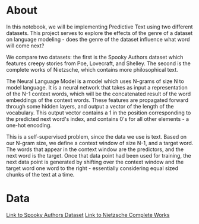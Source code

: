 # About
In this notebook, we will be implementing Predictive Text using two different datasets. This project serves to explore the effects of the genre of a dataset on language modeling - does the genre of the dataset influence what word will come next?

We compare two datasets: the first is the Spooky Authors dataset which features creepy stories from Poe, Lovecraft, and Shelley. The second is the complete works of Nietzsche, which contains more philosophical text.

The Neural Language Model is a model which uses N-grams of size N to model language. It is a neural network that takes as input a representation of the N-1 context words, which will be the concatenated result of the word embeddings of the context words. These features are propagated forward through some hidden layers, and output a vector of the length of the vocabulary. This output vector contains a 1 in the position corresponding to the predicted next word's index, and contains 0's for all other elements - a one-hot encoding.

This is a self-supervised problem, since the data we use is text. Based on our N-gram size, we define a context window of size N-1, and a target word. The words that appear in the context window are the predictors, and the next word is the target. Once that data point had been used for training, the next data point is generated by shifting over the context window and the target word one word to the right - essentially considering equal sized chunks of the text at a time.

# Data
[Link to Spooky Authors Dataset](https://www.kaggle.com/c/spooky-author-identification)
[Link to Nietzsche Complete Works](http://www.gutenberg.org/files/58025/58025-h/58025-h.htm)
